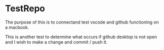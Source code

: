 # TestRepo

The purpose of this is to connectand test vscode and github functioning on a macbook. 

This is another test to determine what occurs if github desktop is not open and I wish to make a change and commit / push it.